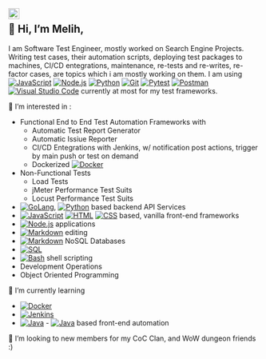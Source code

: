   <a href="https://www.linkedin.com/in/melihcelik93/">
  <img align="left" alt="Melih Celik's LinkedIN" width="22px" src="https://raw.githubusercontent.com/peterthehan/peterthehan/master/assets/linkedin.svg" />
</a>



## 👋 Hi, I’m Melih,

I am Software Test Engineer, mostly worked on Search Engine Projects. Writing test cases, their automation scripts, deploying test packages to machines, CI/CD entegrations, maintenance, re-tests and re-writes, re-factor cases, are topics which i am mostly working on them. I am using <a href="#"><img alt="JavaScript" src="https://img.shields.io/badge/JavaScript-F7DF1E.svg?logo=javascript&logoColor=black"></a> <a href="#"><img alt="Node.js" src="https://img.shields.io/badge/Node.js-43853D.svg?logo=node.js&logoColor=white"></a> <a href="#"><img alt="Python" src="https://img.shields.io/badge/Python-14354C.svg?logo=python&logoColor=white"></a> <a href="#"><img alt="Git" src="https://img.shields.io/badge/Git-F05033.svg?logo=git&logoColor=white"></a> <a href="#"><img alt="Pytest" src="https://img.shields.io/badge/Pytest-0A9EDC.svg?logo=pytest&logoColor=white"></a> <a href="#"><img alt="Postman" src="https://img.shields.io/badge/Postman-FF6C37?logo=postman&logoColor=white"></a> <a href="#"><img alt="Visual Studio Code" src="https://img.shields.io/badge/Visual%20Studio%20Code-0078d7.svg?logo=visual-studio-code&logoColor=white"></a>  currently at most for my test frameworks.

👀 I’m interested in :
+ Functional End to End Test Automation Frameworks with
  + Automatic Test Report Generator
  + Automatic Issiue Reporter
  + CI/CD Entegrations with Jenkins,  w/ notification post actions, trigger by main push or test on demand
  + Dockerized <a href="#"><img alt ="Docker" src="https://img.shields.io/badge/docker-E8F4F3.svg?logo=docker&logoColor=blue"></a>
+ Non-Functional Tests 
  + Load Tests 
  + jMeter Performance Test Suits 
  + Locust Performance Test Suits 
+ <a href="#"><img alt ="GoLang" src="https://img.shields.io/badge/goLang-1C1F3B.svg?logo=go&logoColor=dark"></a>, <a href="#"><img alt="Python" src="https://img.shields.io/badge/Python-14354C.svg?logo=python&logoColor=white"></a> based backend API Services 
+ <a href="#"><img alt="JavaScript" src="https://img.shields.io/badge/JavaScript-F7DF1E.svg?logo=javascript&logoColor=black"></a> <a href="#"><img alt="HTML" src="https://img.shields.io/badge/HTML-E34F26.svg?logo=html5&logoColor=white"></a> <a href="#"><img alt="CSS" src="https://img.shields.io/badge/CSS-1572B6.svg?logo=css3&logoColor=white"></a> based, vanilla front-end frameworks
+ <a href="#"><img alt="Node.js" src="https://img.shields.io/badge/Node.js-43853D.svg?logo=node.js&logoColor=white"></a> applications
+ <a href="#"><img alt="Markdown" src="https://img.shields.io/badge/Markdown-000000.svg?logo=markdown&logoColor=white"></a> editing
+ <a href="#"><img alt="Markdown" src="https://img.shields.io/badge/ElasticSearch-000000.svg?logo=elasticsearch&logoColor=dark"></a> NoSQL Databases 
+ <a href="#"><img alt="SQL" src="https://custom-icon-badges.herokuapp.com/badge/SQL-025E8C.svg?logo=database&logoColor=white"></a>
+ <a href="#"><img alt="Bash" src="https://img.shields.io/badge/Bash-121011.svg?logo=gnu-bash&logoColor=white"></a> shell scripting
+ Development Operations
+ Object Oriented Programming

🌱 I’m currently learning 
-  <a href="#"><img alt ="Docker" src="https://img.shields.io/badge/docker-E8F4F3.svg?logo=docker&logoColor=blue"></a>
-  <a href="#"><img alt ="Jenkins" src="https://img.shields.io/badge/Jenkins-79DF86.svg?logo=jenkins&logoColor=dark"></a>
-  <a href="#"><img alt="Java" src="https://img.shields.io/badge/Java-007396.svg?logo=java&logoColor=white"></a> - <a href="#"><img alt="Java" src="https://img.shields.io/badge/Selenium-FFFFFF.svg?logo=selenium&logoColor=dark"></a> based front-end automation

💞️ I’m looking to new members for my CoC Clan, and WoW dungeon friends :)
